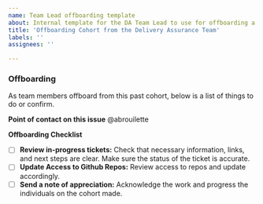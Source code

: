 ```yaml
---
name: Team Lead offboarding template 
about: Internal template for the DA Team Lead to use for offboarding a new team member
title: 'Offboarding Cohort from the Delivery Assurance Team'
labels: ''
assignees: ''

---
```

### Offboarding

As team members offboard from this past cohort, below is a list of things to do or confirm.

**Point of contact on this issue**
@abrouilette 

**Offboarding Checklist**
- [ ] **Review in-progress tickets:** Check that necessary information, links, and next steps are clear. Make sure the status of the ticket is accurate.
- [ ] **Update Access to Github Repos:** Review access to repos and update accordingly.
- [ ] **Send a note of appreciation:** Acknowledge the work and progress the individuals on the cohort made.
